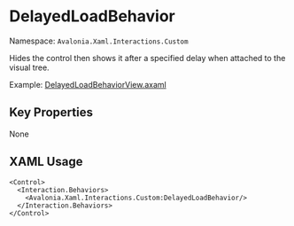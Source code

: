# DelayedLoadBehavior

Namespace: `Avalonia.Xaml.Interactions.Custom`

Hides the control then shows it after a specified delay when attached to the visual tree.

Example: [DelayedLoadBehaviorView.axaml](samples/BehaviorsTestApplication/Views/Pages/DelayedLoadBehaviorView.axaml)

## Key Properties
None

## XAML Usage
```xaml
<Control>
  <Interaction.Behaviors>
    <Avalonia.Xaml.Interactions.Custom:DelayedLoadBehavior/>
  </Interaction.Behaviors>
</Control>
```
